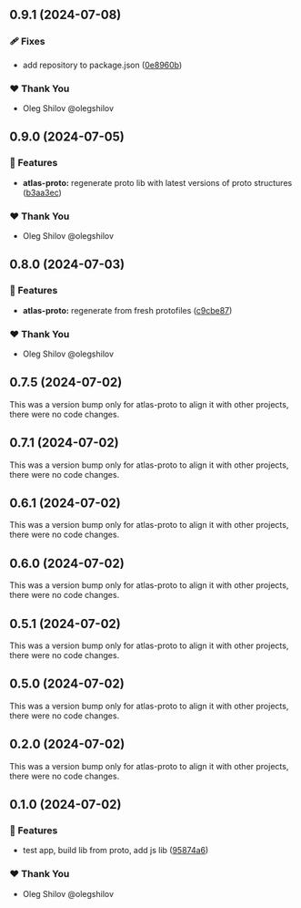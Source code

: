 ## 0.9.1 (2024-07-08)


### 🩹 Fixes

- add repository to package.json ([0e8960b](https://github.com/redpill-research/atlas-api-client/commit/0e8960b))


### ❤️  Thank You

- Oleg Shilov @olegshilov

## 0.9.0 (2024-07-05)


### 🚀 Features

- **atlas-proto:** regenerate proto lib with latest versions of proto structures ([b3aa3ec](https://github.com/redpill-research/atlas-js-client/commit/b3aa3ec))


### ❤️  Thank You

- Oleg Shilov @olegshilov

## 0.8.0 (2024-07-03)


### 🚀 Features

- **atlas-proto:** regenerate from fresh protofiles ([c9cbe87](https://github.com/redpill-research/atlas-js-client/commit/c9cbe87))


### ❤️  Thank You

- Oleg Shilov @olegshilov

## 0.7.5 (2024-07-02)

This was a version bump only for atlas-proto to align it with other projects, there were no code changes.

## 0.7.1 (2024-07-02)

This was a version bump only for atlas-proto to align it with other projects, there were no code changes.

## 0.6.1 (2024-07-02)

This was a version bump only for atlas-proto to align it with other projects, there were no code changes.

## 0.6.0 (2024-07-02)

This was a version bump only for atlas-proto to align it with other projects, there were no code changes.

## 0.5.1 (2024-07-02)

This was a version bump only for atlas-proto to align it with other projects, there were no code changes.

## 0.5.0 (2024-07-02)

This was a version bump only for atlas-proto to align it with other projects, there were no code changes.

## 0.2.0 (2024-07-02)

This was a version bump only for atlas-proto to align it with other projects, there were no code changes.

## 0.1.0 (2024-07-02)

### 🚀 Features

- test app, build lib from proto, add js lib ([95874a6](https://github.com/redpill-research/atlas-js-client/commit/95874a6))

### ❤️ Thank You

- Oleg Shilov @olegshilov
